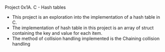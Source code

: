 Project 0x1A. C - Hash tables

- This project is an exploration into the implementation of a hash table in C. 
- The implementation of hash table in this project is an array of struct containing the key and value for each item.
- The method of collision handling implemented is the Chaining collision handling
